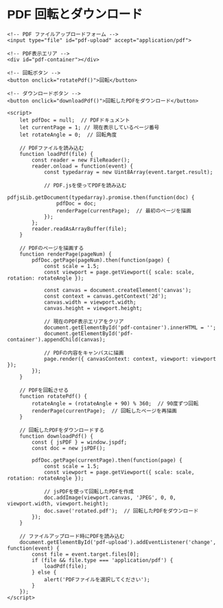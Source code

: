<!DOCTYPE html>
<html lang="ja">
<head>
    <meta charset="UTF-8">
    <meta name="viewport" content="width=device-width, initial-scale=1.0">
    <title>PDF 回転とダウンロード</title>
    <script src="https://cdnjs.cloudflare.com/ajax/libs/pdf.js/2.10.377/pdf.min.js"></script>
    <script src="https://cdnjs.cloudflare.com/ajax/libs/jspdf/2.5.1/jspdf.umd.min.js"></script>
    <style>
        body {
            font-family: Arial, sans-serif;
            padding: 20px;
        }
        #pdf-container {
            width: 100%;
            height: 500px;
            border: 1px solid #ccc;
            margin-bottom: 20px;
            position: relative;
        }
    </style>
</head>
<body>
    <h1>PDF 回転とダウンロード</h1>
    
    <!-- PDF ファイルアップロードフォーム -->
    <input type="file" id="pdf-upload" accept="application/pdf">
    
    <!-- PDF表示エリア -->
    <div id="pdf-container"></div>
    
    <!-- 回転ボタン -->
    <button onclick="rotatePdf()">回転</button>
    
    <!-- ダウンロードボタン -->
    <button onclick="downloadPdf()">回転したPDFをダウンロード</button>

    <script>
        let pdfDoc = null;  // PDFドキュメント
        let currentPage = 1; // 現在表示しているページ番号
        let rotateAngle = 0;  // 回転角度

        // PDFファイルを読み込む
        function loadPdf(file) {
            const reader = new FileReader();
            reader.onload = function(event) {
                const typedarray = new Uint8Array(event.target.result);

                // PDF.jsを使ってPDFを読み込む
                pdfjsLib.getDocument(typedarray).promise.then(function(doc) {
                    pdfDoc = doc;
                    renderPage(currentPage);  // 最初のページを描画
                });
            };
            reader.readAsArrayBuffer(file);
        }

        // PDFのページを描画する
        function renderPage(pageNum) {
            pdfDoc.getPage(pageNum).then(function(page) {
                const scale = 1.5;
                const viewport = page.getViewport({ scale: scale, rotation: rotateAngle });

                const canvas = document.createElement('canvas');
                const context = canvas.getContext('2d');
                canvas.width = viewport.width;
                canvas.height = viewport.height;

                // 現在のPDF表示エリアをクリア
                document.getElementById('pdf-container').innerHTML = '';  
                document.getElementById('pdf-container').appendChild(canvas);

                // PDFの内容をキャンバスに描画
                page.render({ canvasContext: context, viewport: viewport });
            });
        }

        // PDFを回転させる
        function rotatePdf() {
            rotateAngle = (rotateAngle + 90) % 360;  // 90度ずつ回転
            renderPage(currentPage);  // 回転したページを再描画
        }

        // 回転したPDFをダウンロードする
        function downloadPdf() {
            const { jsPDF } = window.jspdf;
            const doc = new jsPDF();

            pdfDoc.getPage(currentPage).then(function(page) {
                const scale = 1.5;
                const viewport = page.getViewport({ scale: scale, rotation: rotateAngle });

                // jsPDFを使って回転したPDFを作成
                doc.addImage(viewport.canvas, 'JPEG', 0, 0, viewport.width, viewport.height);
                doc.save('rotated.pdf');  // 回転したPDFをダウンロード
            });
        }

        // ファイルアップロード時にPDFを読み込む
        document.getElementById('pdf-upload').addEventListener('change', function(event) {
            const file = event.target.files[0];
            if (file && file.type === 'application/pdf') {
                loadPdf(file);
            } else {
                alert('PDFファイルを選択してください');
            }
        });
    </script>
</body>
</html>
